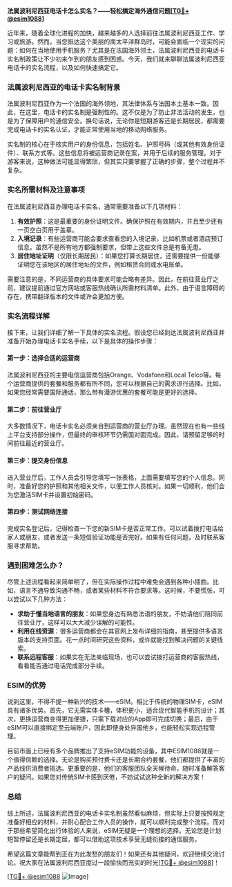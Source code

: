 **法属波利尼西亚电话卡怎么实名？——轻松搞定海外通信问题[[TG💪+ @esim1088](https://t.me/s/esim1088)]**

近年来，随着全球化进程的加快，越来越多的人选择前往法属波利尼西亚工作、学习或旅游。然而，当您抵达这个美丽的南太平洋群岛时，可能会面临一个现实的问题：如何在当地使用手机服务？尤其是在法国海外领土，法属波利尼西亚的电话卡实名制政策让不少初来乍到的朋友感到困惑。今天，我们就来聊聊法属波利尼西亚电话卡的实名流程，以及如何快速搞定它。

### 法属波利尼西亚的电话卡实名制背景

法属波利尼西亚作为一个法国的海外领地，其法律体系与法国本土基本一致。因此，在这里，电话卡的实名制是强制性的。这不仅是为了防止非法活动的发生，也是为了保障用户的通信安全。换句话说，无论你是短期游客还是长期居民，都需要完成电话卡的实名认证，才能正常使用当地的移动网络服务。

实名制的核心在于核实用户的身份信息，包括姓名、护照号码（或其他有效身份证件）、联系方式等。这些信息将被运营商记录在案，并用于后续的服务管理。对于游客来说，这种做法可能显得繁琐，但其实只要掌握了正确的步骤，整个过程并不复杂。

### 实名所需材料及注意事项

在法属波利尼西亚办理电话卡实名，通常需要准备以下几项材料：

1. **有效护照**：这是最重要的身份证明文件。确保护照在有效期内，并且至少还有一页空白页用于盖章。
2. **入境记录**：有些运营商可能会要求查看您的入境记录，比如机票或者酒店预订信息。虽然不是所有地方都强制要求，但带上这些文件总是有备无患。
3. **居住地址证明**（仅限长期居民）：如果您打算长期居住，还需要提供一份能够证明您在该地区的居住地址的文件，例如租赁合同或水电账单。

需要注意的是，不同运营商的具体要求可能会略有差异。因此，在前往营业厅之前，建议提前通过官方网站或客服热线确认所需材料清单。此外，由于语言障碍的存在，携带翻译版本的文件或许会更加方便。

### 实名流程详解

接下来，让我们详细了解一下具体的实名流程。假设您已经到达法属波利尼西亚并准备开始办理电话卡实名手续，以下是具体的操作步骤：

#### 第一步：选择合适的运营商
法属波利尼西亚的主要电信运营商包括Orange、Vodafone和Local Telco等。每个运营商提供的套餐和服务都有所不同，您可以根据自己的需求进行选择。比如，如果您经常需要国际通话，那么带有漫游优惠的套餐可能是更好的选择。

#### 第二步：前往营业厅
大多数情况下，电话卡实名必须亲自到运营商的营业厅办理。虽然现在也有一些线上平台支持部分操作，但最终的审核环节仍需面对面完成。因此，请预留足够的时间前往最近的营业厅。

#### 第三步：提交身份信息
进入营业厅后，工作人员会引导您填写一张表格，上面需要填写您的个人信息。同时，准备好您的护照和其他相关文件，以便工作人员核对。如果一切顺利，他们会为您激活SIM卡并设置初始密码。

#### 第四步：测试网络连接
完成实名登记后，记得检查一下您的新SIM卡是否正常工作。可以试着拨打电话给家人或朋友，或者发送一条短信验证功能是否完好。如果有任何问题，及时联系客服寻求帮助。

### 遇到困难怎么办？

尽管上述流程看起来简单明了，但在实际操作过程中难免会遇到各种小插曲。比如，语言不通导致沟通不畅，或者某些材料不符合要求等。这时候，不要慌张，可以尝试以下几种方法：

- **求助于懂当地语言的朋友**：如果您身边有熟悉法语的朋友，不妨请他们陪同前往营业厅，这样可以大大减少误解的可能性。
- **利用在线资源**：很多运营商都会在其官网上发布详细的指南，甚至提供多语言版本的支持页面。花一点时间研究这些资料，或许就能找到解决问题的关键线索。
- **联系远程客服**：如果实在无法亲临现场，也可以尝试拨打运营商的客服热线，看看能否通过电话完成部分手续。

### ESIM的优势

说到这里，不得不提一种新兴的技术——eSIM。相比于传统的物理SIM卡，eSIM具有诸多优势。首先，它无需实体卡槽，体积更小，适合现代智能手机的设计；其次，更换运营商变得更加便捷，只需下载对应的App即可完成切换；最后，由于eSIM可以直接绑定至云端账户，因此即便身处异国他乡，也能轻松实现远程管理。

目前市面上已经有多个品牌推出了支持eSIM功能的设备，其中ESIM1088就是一个值得信赖的选择。无论是购买预付费卡还是长期合约套餐，他们都提供了丰富的产品线供消费者挑选。更重要的是，他们的客服团队全天候待命，随时准备解答客户的疑问。如果您对传统SIM卡感到厌倦，不妨试试这种全新的解决方案！

### 总结

综上所述，法属波利尼西亚的电话卡实名制虽然看似麻烦，但实际上只要按照规定准备好相应的材料，并耐心配合工作人员的操作，就可以顺利完成整个流程。而对于那些希望简化出行体验的人来说，eSIM无疑是一个理想的选择。无论您是计划短暂停留还是长期定居，都可以借助这项技术享受无缝衔接的通信服务。

希望这篇文章能帮到正在为此发愁的朋友们！如果还有其他疑问，欢迎继续交流讨论。祝大家在法属波利尼西亚度过一段愉快而充实的时光[[TG💪+ @esim1088](https://t.me/s/esim1088)]！

[[TG💪+ @esim1088](https://t.me/s/esim1088) ![Image](https://i.postimg.cc/4NQfJmqS/Snipaste-2025-05-13-00-14-12.png)]